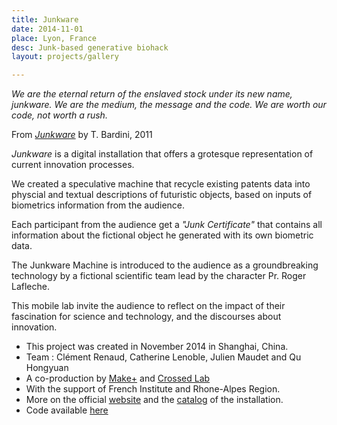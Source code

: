 ```yaml
---
title: Junkware
date: 2014-11-01
place: Lyon, France
desc: Junk-based generative biohack
layout: projects/gallery

---
```


*We are the eternal return of the enslaved stock under its new name, junkware.
We are the medium, the message and the code.
We are worth our code, not worth a rush.*

From *[Junkware](http://books.google.fr/books?id=7hZDllG70OYC&lpg=PP1&hl=fr&pg=PA9#v=onepage&q&f=true)* by T. Bardini, 2011

*Junkware* is a digital installation that offers a grotesque representation of
current innovation processes.

We created a speculative machine that recycle existing patents data into physcial and textual descriptions of futuristic objects, based on inputs of biometrics information from the audience.

Each participant from the audience get a *"Junk Certificate"* that contains all information about the fictional object he generated with its own biometric data.

The Junkware Machine is introduced to the audience as a groundbreaking technology
by a fictional scientific team lead by the character Pr. Roger Lafleche.

This mobile lab invite the audience to reflect on the impact of their fascination for science and technology, and the discourses about innovation.


* This project was created in November 2014 in Shanghai, China.
* Team : Clément Renaud, Catherine Lenoble, Julien Maudet and Qu Hongyuan
* A co-production by [Make+](http://makeplus.org) and [Crossed Lab](http://www.crossedlab.org)
* With the support of French Institute and Rhone-Alpes Region.
* More on the official  [website](http://junkware.io) and the [catalog](http://github.com/clemsos/thejunkventurebook) of the installation.
* Code available [here](http://github.com/clemsos/junkware)
